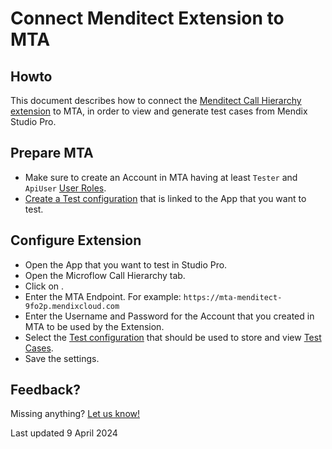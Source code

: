 # Connect Menditect Extension to MTA

## Howto

This document describes how to connect the [Menditect Call Hierarchy extension](use-menditect-extension) to MTA, in order to view and generate test cases from Mendix Studio Pro.

## Prepare MTA

- Make sure to create an Account in MTA having at least `Tester` and `ApiUser` [User Roles](manage-accounts#mta-user-roles). 
- [Create a Test configuration](../../test-configuration#create-a-new-test-configuration) that is linked to the App that you want to test.

## Configure Extension

- Open the App that you want to test in Studio Pro.
- Open the Microflow Call Hierarchy tab. 
- Click on <i class="fal fa-cog"></i>.
- Enter the MTA Endpoint. For example: `https://mta-menditect-9fo2p.mendixcloud.com`
- Enter the Username and Password for the Account that you created in MTA to be used by the Extension.
- Select the [Test configuration](../../test-configuration) that should be used to store and view [Test Cases](../../test-case).
- Save the settings.

## Feedback?
Missing anything? [Let us know!](mailto:support@menditect.com)

Last updated 9 April 2024